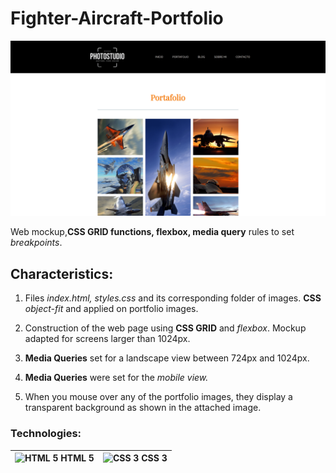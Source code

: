 # Fighter-Aircraft-Portfolio

![Fighter-Aircraft-Portfolio](./IMG/forREADME/p9-card.png "Fighter-Aircraft-Portfolio")

Web mockup,**CSS GRID functions, flexbox, media query** rules to set *breakpoints*.

## Characteristics:

1. Files *index.html, styles.css* and its corresponding folder of images. **CSS** *object-fit* and applied on portfolio images.

2. Construction of the web page using **CSS GRID** and *flexbox*. Mockup adapted for screens larger than 1024px.

3. **Media Queries** set for a landscape view between 724px and 1024px.

4. **Media Queries** were set for the *mobile view.*

5. When you mouse over any of the portfolio images, they display a transparent background as shown in the attached image.

### Technologies:
                    
| ![HTML 5](https://i.imgur.com/QmbHEsR.png "HTML 5") HTML 5 | ![CSS 3](https://i.imgur.com/O6lJ8iB.png "CSS 3") CSS 3
| ------------- | ------------- |

